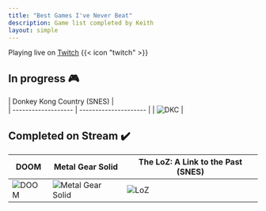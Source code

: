 ```yaml
---
title: "Best Games I've Never Beat"
description: Game list completed by Keith
layout: simple
---
```

Playing live on [Twitch](https://www.twitch.tv/kilobytekeith) {{< icon "twitch" >}}

## In progress 🎮

| Donkey Kong Country (SNES)                |  
| ------------------- | --------------------- |
| ![DKC](https://images.igdb.com/igdb/image/upload/t_cover_big/co70qn.png) | 


<!-- <img src = "https://images.igdb.com/igdb/image/upload/t_cover_big/co3vzn.png" alt="The Legend of Zelda: A Link to the Past" width="250" height="auto"> -->

## Completed on Stream ✔️

| DOOM                |   Metal Gear Solid    | The LoZ: A Link to the Past (SNES) |
| ------------------- | --------------------- | --------------------- |
| ![DOOM](https://images.igdb.com/igdb/image/upload/t_cover_big/co6vy6.png '1/14/24') | ![Metal Gear Solid](https://images.igdb.com/igdb/image/upload/t_cover_big/co5ipi.png '1/27/24') | ![LoZ](https://images.igdb.com/igdb/image/upload/t_cover_big/co3vzn.png '3/8/24') |

